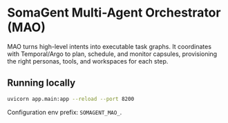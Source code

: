 # SomaGent Multi-Agent Orchestrator (MAO)

MAO turns high-level intents into executable task graphs. It coordinates with Temporal/Argo to plan, schedule, and monitor capsules, provisioning the right personas, tools, and workspaces for each step.

## Running locally

```bash
uvicorn app.main:app --reload --port 8200
```

Configuration env prefix: `SOMAGENT_MAO_`.
